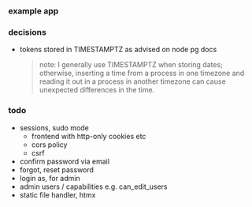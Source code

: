 ### example app

### decisions

- tokens stored in TIMESTAMPTZ as advised on node pg docs
  > note: I generally use TIMESTAMPTZ when storing dates; otherwise, inserting a time from a process in one timezone
  > and reading it out in a process in another timezone can cause unexpected differences in the time.

### todo

- sessions, sudo mode
  - frontend with http-only cookies etc
  - cors policy
  - csrf
- confirm password via email
- forgot, reset password
- login as, for admin
- admin users / capabilities e.g. can_edit_users 
- static file handler, htmx 

